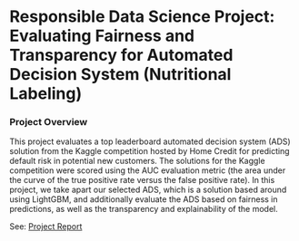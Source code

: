 # Responsible Data Science Project: Evaluating Fairness and Transparency for Automated Decision System (Nutritional Labeling)

### Project Overview
This project evaluates a top leaderboard automated decision system (ADS) solution from the Kaggle competition hosted by Home Credit for predicting default risk in potential new customers. The solutions for the Kaggle competition were scored using the AUC evaluation metric (the area under the curve of the true positive rate versus the false positive rate). In this project, we take apart our selected ADS, which is a solution based around using LightGBM, and additionally evaluate the ADS based on fairness in predictions, as well as the transparency and explainability of the model.

See: [Project Report](https://github.com/ApurvaBhargava/rds-project/blob/master/RDS_Final_Report.pdf)
